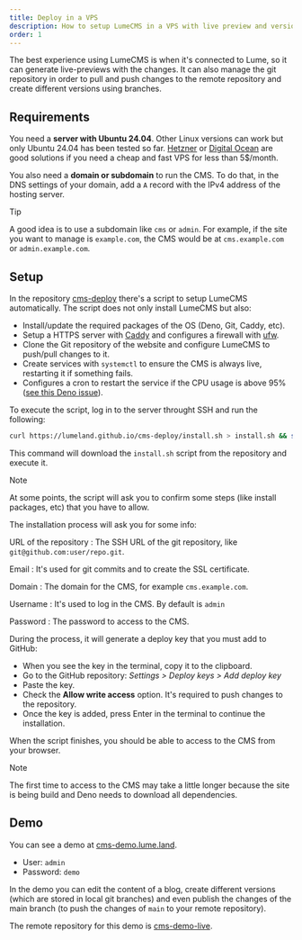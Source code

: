 ```yaml
---
title: Deploy in a VPS
description: How to setup LumeCMS in a VPS with live preview and versioning.
order: 1
---
```


The best experience using LumeCMS is when it's connected to Lume, so it can
generate live-previews with the changes. It can also manage the git repository
in order to pull and push changes to the remote repository and create different
versions using branches.

## Requirements

You need a **server with Ubuntu 24.04**. Other Linux versions can work but only
Ubuntu 24.04 has been tested so far. [Hetzner](https://www.hetzner.com/) or
[Digital Ocean](https://www.digitalocean.com/) are good solutions if you need a
cheap and fast VPS for less than 5$/month.

You also need a **domain or subdomain** to run the CMS. To do that, in the DNS
settings of your domain, add a `A` record with the IPv4 address of the hosting
server.

> [!tip]
>
> A good idea is to use a subdomain like `cms` or `admin`. For example, if the
> site you want to manage is `example.com`, the CMS would be at
> `cms.example.com` or `admin.example.com`.

## Setup

In the repository [cms-deploy](https://github.com/lumeland/cms-deploy) there's a
script to setup LumeCMS automatically. The script does not only install LumeCMS
but also:

- Install/update the required packages of the OS (Deno, Git, Caddy, etc).
- Setup a HTTPS server with [Caddy](https://caddyserver.com/) and configures a
  firewall with [ufw](https://en.wikipedia.org/wiki/Uncomplicated_Firewall).
- Clone the Git repository of the website and configure LumeCMS to push/pull
  changes to it.
- Create services with `systemctl` to ensure the CMS is always live, restarting
  it if something fails.
- Configures a cron to restart the service if the CPU usage is above 95%
  ([see this Deno issue](https://github.com/denoland/deno/issues/23033)).

To execute the script, log in to the server throught SSH and run the following:

```sh
curl https://lumeland.github.io/cms-deploy/install.sh > install.sh && sh install.sh
```

This command will download the `install.sh` script from the repository and
execute it.

> [!note]
>
> At some points, the script will ask you to confirm some steps (like install
> packages, etc) that you have to allow.

The installation process will ask you for some info:

<!-- deno-fmt-ignore-start -->
URL of the repository
: The SSH URL of the git repository, like `git@github.com:user/repo.git`.

Email
: It's used for git commits and to create the SSL certificate.

Domain
: The domain for the CMS, for example `cms.example.com`.

Username
: It's used to log in the CMS. By default is `admin`

Password
: The password to access to the CMS.
<!-- deno-fmt-ignore-end -->

During the process, it will generate a deploy key that you must add to GitHub:

- When you see the key in the terminal, copy it to the clipboard.
- Go to the GitHub repository: _Settings > Deploy keys > Add deploy key_
- Paste the key.
- Check the **Allow write access** option. It's required to push changes to the
  repository.
- Once the key is added, press Enter in the terminal to continue the
  installation.

When the script finishes, you should be able to access to the CMS from your
browser.

> [!note]
>
> The first time to access to the CMS may take a little longer because the site
> is being build and Deno needs to download all dependencies.

## Demo

You can see a demo at [cms-demo.lume.land](https://cms-demo.lume.land/admin).

- User: `admin`
- Password: `demo`

In the demo you can edit the content of a blog, create different versions (which
are stored in local git branches) and even publish the changes of the main
branch (to push the changes of `main` to your remote repository).

The remote repository for this demo is
[cms-demo-live](https://github.com/lumeland/cms-demo-live).
